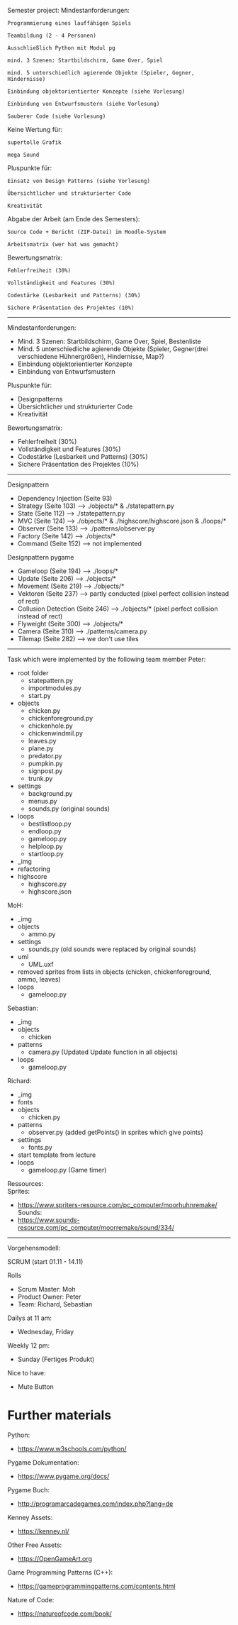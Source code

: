 Semester project:
Mindestanforderungen:

    Programmierung eines lauffähigen Spiels

    Teambildung (2 - 4 Personen)

    Ausschließlich Python mit Modul pg

    mind. 3 Szenen: Startbildschirm, Game Over, Spiel

    mind. 5 unterschiedlich agierende Objekte (Spieler, Gegner, Hindernisse)

    Einbindung objektorientierter Konzepte (siehe Vorlesung)

    Einbindung von Entwurfsmustern (siehe Vorlesung)

    Sauberer Code (siehe Vorlesung)

Keine Wertung für:

    supertolle Grafik

    mega Sound

Pluspunkte für:

    Einsatz von Design Patterns (siehe Vorlesung)

    Übersichtlicher und strukturierter Code

    Kreativität

Abgabe der Arbeit (am Ende des Semesters):

    Source Code + Bericht (ZIP-Datei) im Moodle-System

    Arbeitsmatrix (wer hat was gemacht)

Bewertungsmatrix:

    Fehlerfreiheit (30%)

    Vollständigkeit und Features (30%)

    Codestärke (Lesbarkeit und Patterns) (30%)

    Sichere Präsentation des Projektes (10%)

-------------------------------------------------------------------------------------
Mindestanforderungen:

- Mind. 3 Szenen: Startbildschirm, Game Over, Spiel, Bestenliste
- Mind. 5 unterschiedliche agierende Objekte (Spieler, Gegner(drei verschiedene Hühnergrößen), Hindernisse, Map?) 
- Einbindung objektorientierter Konzepte
- Einbindung von Entwurfsmustern

Pluspunkte für:

- Designpatterns
- Übersichtlicher und strukturierter Code
- Kreativität

Bewertungsmatrix:

- Fehlerfreiheit (30%)
- Vollständigkeit und Features (30%)
- Codestärke (Lesbarkeit und Patterns) (30%)
- Sichere Präsentation des Projektes (10%)

-------------------------------------------------------------------------------------
Designpattern

- Dependency Injection (Seite 93)
- Strategy (Seite 103)    --> ./objects/* & ./statepattern.py
- State (Seite 112)       --> ./statepattern.py
- MVC (Seite 124)         --> ./objects/* & ./highscore/highscore.json & ./loops/*
- Observer (Seite 133)    --> ./patterns/observer.py
- Factory (Seite 142)     --> ./objects/*
- Command (Seite 152)     --> not implemented

Designpattern pygame

- Gameloop (Seite 194)    --> ./loops/*
- Update (Seite 206)      --> ./objects/*
- Movement (Seite 219)    --> ./objects/*
- Vektoren (Seite 237)    --> partly conducted (pixel perfect collision instead of rect)
- Collusion Detection (Seite 246) --> ./objects/* (pixel perfect collision instead of rect)
- Flyweight (Seite 300)   --> ./objects/*
- Camera (Seite 310)      --> ./patterns/camera.py
- Tilemap (Seite 282)     --> we don't use tiles

-------------------------------------------------------------------------------------
Task which were implemented by the following team member
Peter:
- root folder
  - statepattern.py
  - importmodules.py
  - start.py
- objects
  - chicken.py
  - chickenforeground.py
  - chickenhole.py
  - chickenwindmil.py
  - leaves.py
  - plane.py
  - predator.py
  - pumpkin.py
  - signpost.py
  - trunk.py
- settings 
  - background.py
  - menus.py
  - sounds.py (original sounds)
- loops
  - bestlistloop.py
  - endloop.py
  - gameloop.py
  - helploop.py
  - startloop.py
- _img
- refactoring
- highscore
  - highscore.py
  - highscore.json

MoH:
- _img
- objects
  - ammo.py
- settings
  - sounds.py (old sounds were replaced by original sounds)
- uml
  - UML.uxf
- removed sprites from lists in objects (chicken, chickenforeground, ammo, leaves)
- loops
  - gameloop.py

Sebastian:
- _img
- objects
  - chicken
- patterns
  - camera.py (Updated Update function in all objects)
- loops
  - gameloop.py

Richard:
- _img
- fonts
- objects
  - chicken.py
- patterns
  - observer.py (added getPoints() in sprites which give points)
- settings
  - fonts.py
- start template from lecture
- loops
  - gameloop.py (Game timer)

Ressources:<br>
Sprites:<br>
  - https://www.spriters-resource.com/pc_computer/moorhuhnremake/ <br>
Sounds:<br>
  - https://www.sounds-resource.com/pc_computer/moorremake/sound/334/<br>

-------------------------------------------------------------------------------------
Vorgehensmodell:<br>

SCRUM (start 01.11 - 14.11)

Rolls

- Scrum Master: Moh
- Product Owner: Peter
- Team: Richard, Sebastian

Dailys at 11 am:

- Wednesday, Friday

Weekly 12 pm:

- Sunday (Fertiges Produkt)

Nice to have:
- Mute Button

# Further materials

Python:<br>
- https://www.w3schools.com/python/<br>

Pygame Dokumentation:<br>
- https://www.pygame.org/docs/<br>

Pygame Buch:<br>
- http://programarcadegames.com/index.php?lang=de<br>

Kenney Assets:<br>
- https://kenney.nl/<br>

Other Free Assets:<br>
- https://OpenGameArt.org<br>

Game Programming Patterns (C++):<br>
- https://gameprogrammingpatterns.com/contents.html<br>

Nature of Code:<br>
- https://natureofcode.com/book/<br>
